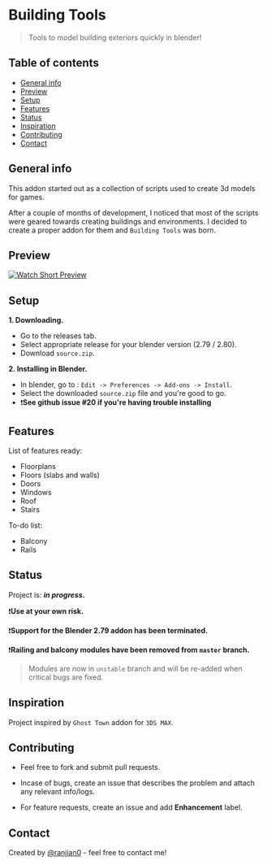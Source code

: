 # Building Tools
> Tools to model building exteriors quickly in blender!

## Table of contents
* [General info](#general-info)
* [Preview](#preview)
* [Setup](#setup)
* [Features](#features)
* [Status](#status)
* [Inspiration](#inspiration)
* [Contributing](#contributing)
* [Contact](#contact)



## General info
This addon started out as a collection of scripts used to create 3d models for games.

After a couple of months of development, I noticed that most of the scripts were geared
towards creating buildings and environments. I decided to create a proper addon for them
and `Building Tools` was born.

## Preview
[![Watch Short Preview](http://img.youtube.com/vi/oMwa6priW3k/0.jpg)](http://www.youtube.com/watch?v=oMwa6priW3k)

## Setup
**1. Downloading.**
  * Go to the releases tab.
  * Select appropriate release for your blender version (2.79 / 2.80).
  * Download `source.zip`.

**2. Installing in Blender.**
  * In blender, go to : `Edit -> Preferences -> Add-ons -> Install`.
  * Select the downloaded `source.zip` file and you're good to go.
  * :exclamation:**See github issue #20 if you're having trouble installing**

## Features
List of features ready:
* Floorplans
* Floors (slabs and walls)
* Doors
* Windows
* Roof
* Stairs

To-do list:
* Balcony
* Rails

## Status
Project is: **_in progress_.**

  :exclamation:**Use at your own risk.**

  :exclamation:**Support for the Blender 2.79 addon has been terminated.**

  :exclamation:**Railing and balcony modules have been removed from `master` branch.**
  > Modules are now in `unstable` branch and will be re-added when critical bugs are fixed.

## Inspiration
Project inspired by `Ghost Town` addon for `3DS MAX`.

## Contributing

  * Feel free to fork and submit pull requests.

  * Incase of bugs, create an issue that describes the problem
    and attach any relevant info/logs.

  * For feature requests, create an issue and add **Enhancement** label.

## Contact
Created by [@ranjian0](https://github.com/ranjian0) - feel free to contact me!
